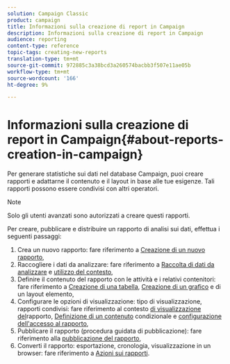 ```yaml
---
solution: Campaign Classic
product: campaign
title: Informazioni sulla creazione di report in Campaign
description: Informazioni sulla creazione di report in Campaign
audience: reporting
content-type: reference
topic-tags: creating-new-reports
translation-type: tm+mt
source-git-commit: 972885c3a38bcd3a260574bacbb3f507e11ae05b
workflow-type: tm+mt
source-wordcount: '166'
ht-degree: 9%

---
```



# Informazioni sulla creazione di report in Campaign{#about-reports-creation-in-campaign}

Per generare statistiche sui dati nel database Campaign, puoi creare rapporti e adattarne il contenuto e il layout in base alle tue esigenze. Tali rapporti possono essere condivisi con altri operatori.

>[!NOTE]
>
>Solo gli utenti avanzati sono autorizzati a creare questi rapporti.

Per creare, pubblicare e distribuire un rapporto di analisi sui dati, effettua i seguenti passaggi:

1. Crea un nuovo rapporto: fare riferimento a [Creazione di un nuovo rapporto](../../reporting/using/creating-a-new-report.md),
1. Raccogliere i dati da analizzare: fare riferimento a [Raccolta di dati da analizzare](../../reporting/using/collecting-data-to-analyze.md) e [utilizzo del contesto](../../reporting/using/using-the-context.md),
1. Definire il contenuto del rapporto con le attività e i relativi contenitori: fare riferimento a [Creazione di una tabella](../../reporting/using/creating-a-table.md), [Creazione di un grafico](../../reporting/using/creating-a-chart.md) e di un layout [](../../reporting/using/element-layout.md)elemento,
1. Configurare le opzioni di visualizzazione: tipo di visualizzazione, rapporti condivisi: fare riferimento al contesto [di visualizzazione del](../../reporting/using/configuring-access-to-the-report.md#report-display-context)rapporto, [Definizione di un contenuto](../../reporting/using/defining-a-conditional-content.md) condizionale e [configurazione dell&#39;accesso al rapporto](../../reporting/using/configuring-access-to-the-report.md),
1. Pubblicare il rapporto (procedura guidata di pubblicazione): fare riferimento alla [pubblicazione del rapporto](../../reporting/using/configuring-access-to-the-report.md#publishing-the-report),
1. Converti il rapporto: esportazione, cronologia, visualizzazione in un browser: fare riferimento a [Azioni sui rapporti](../../reporting/using/actions-on-reports.md).


